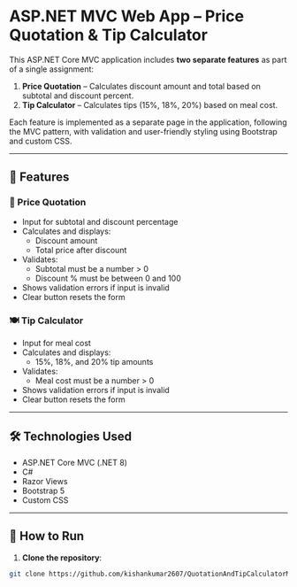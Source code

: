 # ASP.NET MVC Web App – Price Quotation & Tip Calculator

This ASP.NET Core MVC application includes **two separate features** as part of a single assignment:

1. **Price Quotation** – Calculates discount amount and total based on subtotal and discount percent.
2. **Tip Calculator** – Calculates tips (15%, 18%, 20%) based on meal cost.

Each feature is implemented as a separate page in the application, following the MVC pattern, with validation and user-friendly styling using Bootstrap and custom CSS.

---

## 📌 Features

### 🧾 Price Quotation
- Input for subtotal and discount percentage
- Calculates and displays:
  - Discount amount
  - Total price after discount
- Validates:
  - Subtotal must be a number > 0
  - Discount % must be between 0 and 100
- Shows validation errors if input is invalid
- Clear button resets the form

### 🍽️ Tip Calculator
- Input for meal cost
- Calculates and displays:
  - 15%, 18%, and 20% tip amounts
- Validates:
  - Meal cost must be a number > 0
- Shows validation errors if input is invalid
- Clear button resets the form

---

## 🛠 Technologies Used

- ASP.NET Core MVC (.NET 8)
- C#
- Razor Views
- Bootstrap 5
- Custom CSS

---

## 🚀 How to Run

1. **Clone the repository**:

```bash
git clone https://github.com/kishankumar2607/QuotationAndTipCalculatorMVC.git
